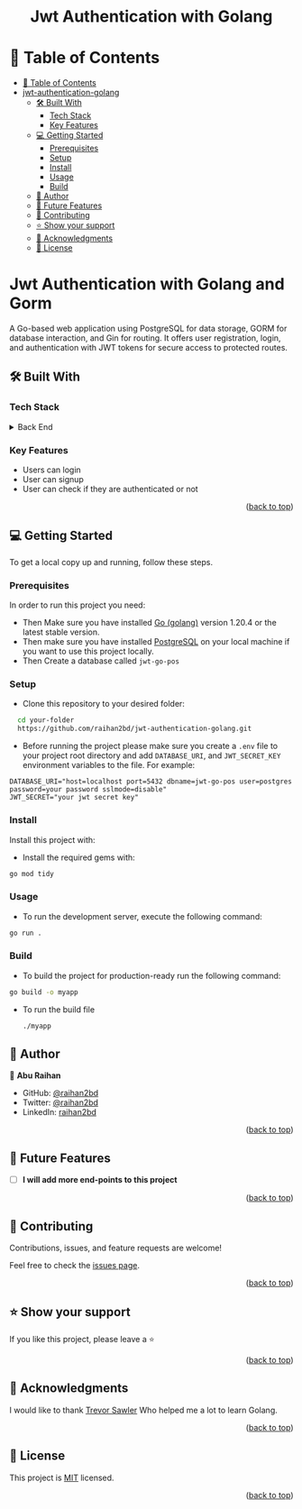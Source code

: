 <a name="readme-top"></a>
<h1 align='center'>Jwt Authentication with Golang</h1>


# 📗 Table of Contents

- [📗 Table of Contents](#-table-of-contents)
- [ jwt-authentication-golang ](#-about-project-)
  - [🛠 Built With ](#-built-with-)
    - [Tech Stack ](#tech-stack-)
    - [Key Features ](#key-features-)
  - [💻 Getting Started ](#-getting-started-)
    - [Prerequisites](#prerequisites)
    - [Setup](#setup)
    - [Install](#install)
    - [Usage](#usage)
    - [Build](#build)
  - [👥 Author ](#-author-)
  - [🔭 Future Features ](#-future-features-)
  - [🤝 Contributing ](#-contributing-)
  - [⭐️ Show your support ](#️-show-your-support-)
  - [🙏 Acknowledgments ](#-acknowledgments-)
  - [📝 License ](#-license-)


# Jwt Authentication with Golang and Gorm
A Go-based web application using PostgreSQL for data storage, GORM for database interaction, and Gin for routing. It offers user registration, login, and authentication with JWT tokens for secure access to protected routes.
<a name="about-project"></a>


## 🛠 Built With <a name="built-with"></a>
### Tech Stack <a name="tech-stack"></a>
<details>
  <summary>Back End</summary>
  <ul>
    <li>Golang</li>
    <li>PostgreSQL</li>
    <li>Gin</li>
    <li>Gorm</li>
  </ul>
</details>

### Key Features <a name="key-features"></a>

- Users can login
- User can signup
- User can check if they are authenticated or not

<p align="right">(<a href="#readme-top">back to top</a>)</p>

## 💻 Getting Started <a name="getting-started"></a> 

To get a local copy up and running, follow these steps.

### Prerequisites

In order to run this project you need:
- Then Make sure you have installed [Go (golang)](https://go.dev/dl/) version 1.20.4 or the latest stable version.
- Then make sure you have installed [PostgreSQL](https://www.postgresql.org/) on your local machine if you want to use this project locally.
- Then Create a database called `jwt-go-pos`

### Setup

- Clone this repository to your desired folder:

```sh
  cd your-folder
  https://github.com/raihan2bd/jwt-authentication-golang.git
```

- Before running the project please make sure you create a `.env` file to your project root directory and add `DATABASE_URI`, and `JWT_SECRET_KEY` environment variables to the file. For example:
```
DATABASE_URI="host=localhost port=5432 dbname=jwt-go-pos user=postgres password=your password sslmode=disable"
JWT_SECRET="your jwt secret key"
```

### Install

Install this project with:

- Install the required gems with:

```sh
go mod tidy
```

### Usage

- To run the development server, execute the following command:

```sh
go run .
```

### Build

- To build the project for production-ready run the following command:

```sh
go build -o myapp
```

- To run the build file
  
  ```sh
  ./myapp
  ```


## 👥 Author <a name="author"></a>

👤 **Abu Raihan**

- GitHub: [@raihan2bd](https://github.com/raihan2bd)
- Twitter: [@raihan2bd](https://twitter.com/raihan2bd)
- LinkedIn: [raihan2bd](https://linkedin.com/in/raihan2bd)
  
<p align="right">(<a href="#readme-top">back to top</a>)</p>


## 🔭 Future Features <a name="future-features"></a>

- [ ] **I will add more end-points to this project**

<p align="right">(<a href="#readme-top">back to top</a>)</p>


## 🤝 Contributing <a name="contributing"></a>

Contributions, issues, and feature requests are welcome!

Feel free to check the [issues page](https://github.com/raihan2bd/jwt-authentication-golang/issues).

<p align="right">(<a href="#readme-top">back to top</a>)</p>


## ⭐️ Show your support <a name="support"></a>

If you like this project, please leave a ⭐️

<p align="right">(<a href="#readme-top">back to top</a>)</p>


## 🙏 Acknowledgments <a name="acknowledgements"></a>

I would like to thank [Trevor Sawler](https://www.gocode.ca/) Who helped me a lot to learn Golang.

<p align="right">(<a href="#readme-top">back to top</a>)</p>


## 📝 License <a name="license"></a>

This project is [MIT](./LICENSE) licensed.

<p align="right">(<a href="#readme-top">back to top</a>)</p>
